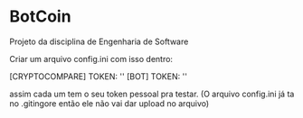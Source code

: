 # BotCoin
Projeto da disciplina de Engenharia de Software

Criar um arquivo config.ini com isso dentro:

[CRYPTOCOMPARE]
TOKEN: ''
[BOT]
TOKEN: ''

assim cada um tem o seu token pessoal pra testar.
(O arquivo config.ini já ta no .gitingore então ele não
vai dar upload no arquivo)